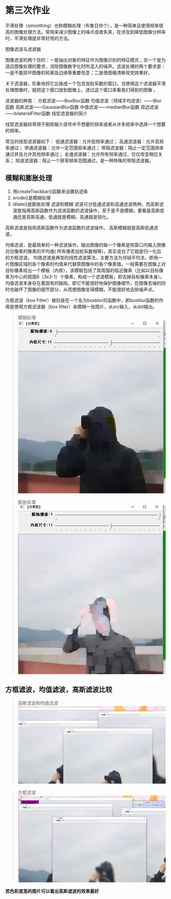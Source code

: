 # 第三次作业
平滑处理（smoothing）也称模糊处理（布鲁日你个），是一种简单且使用频率很高的图像处理方法。常用来减少图像上的噪点或者失真，在涉及到降低图像分辨率时，平滑处理是非常好用的方法。

图像滤波与滤波器

   图像滤波的两个目的：一是抽出对象的特征作为图像识别的特征模式；另一个是为适应图像处理的要求，消除图像数字化时所混入的噪声。滤波处理的两个要求是：一是不能损坏图像的轮廓及边缘等重要信息；二是使图像清晰视觉效果好。

   关于滤波器，形象地将它比喻成一个包含加权系数的窗口，当使用这个滤波器平滑处理图像时，就把这个窗口放到图像上，透过这个窗口来看我们得到的图像 。

   滤波器的种类：
   方框滤波——BoxBlur函数
   均值滤波（领域平均滤波）——Blur函数
   高斯滤波——GaussianBlur函数
   中值滤波——medianBlur函数
   双边滤波——bilateralFilter函数
线型滤波器的简介

  线型滤波器经常用于剔除输入信号中不想要的频率或者从许多频率中选择一个想要的频率。

  常见的线型滤波器如下：
  低通滤波器：允许低频率通过；
  高通滤波器：允许高频率通过；
  带通滤波器：允许一定范围频率通过；
  带阻滤波器：阻止一定范围频率通过并且允许其他频率通过；
  全通滤波器：允许所有频率通过，仅仅改变相位关系；
  陷波滤波器：阻止一个狭窄频率范围通过，是一种特殊的带阻滤波器。
## 模糊和膨胀处理
1. 用createTrackbar()函数来设置轨迹条
2. erode()是模糊处理
3. dilate()是膨胀处理
滤波和模糊
滤波可分低通滤波和高通滤波两种。而高斯滤波是指用高斯函数作为滤波函数的滤波操作，至于是不是模糊，要看是高斯低通还是高斯高通，低通就是模糊，高通就是锐化。

高斯滤波是指用高斯函数作为滤波函数的滤波操作。
高斯模糊就是高斯低通滤波。

均值滤波，是最简单的一种滤波操作，输出图像的每一个像素是核窗口内输入图像对应像素的像素的平均值( 所有像素加权系数相等)，其实说白了它就是归一化后的方框滤波。
均值滤波是典型的线性滤波算法，主要方法为邻域平均法，即用一片图像区域的各个像素的均值来代替原图像中的各个像素值。一般需要在图像上对目标像素给出一个模板（内核），该模板包括了其周围的临近像素（比如以目标像素为中心的周围8（3x3-1）个像素，构成一个滤波模板，即去掉目标像素本身）。
均值滤波本身存在着固有的缺陷，即它不能很好地保护图像细节，在图像去噪的同时也破坏了图像的细节部分，从而使图像变得模糊，不能很好地去除噪声点。

方框滤波（box Filter）被封装在一个名为boxblur的函数中，即boxblur函数的作用是使用方框滤波器（box filter）来模糊一张图片，从src输入，从dst输出。



>模糊处理
![](1.jpg)

>膨胀处理
![](2.jpg)

## 方框滤波，均值滤波，高斯滤波比较
>高斯滤波和均值滤波
![](3.png)

>方框滤波
![](4.png)

**若色彩度高的图片可以看出高斯滤波的效果最好**